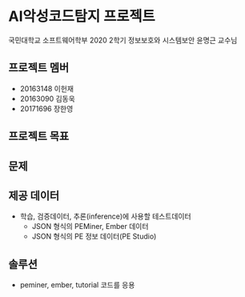 # AI악성코드탐지 프로젝트
국민대학교 소프트웨어학부 2020 2학기 정보보호와 시스템보안 윤명근 교수님

## 프로젝트 멤버
- 20163148 이헌재
- 20163090 김동욱
- 20171696 장한영

## 프로젝트 목표

## 문제

## 제공 데이터
- 학습, 검증데이터, 추론(inference)에 사용할 테스트데이터
  - JSON 형식의 PEMiner, Ember 데이터
  - JSON 형식의 PE 정보 데이터(PE Studio)


## 솔루션
* peminer, ember, tutorial 코드를 응용
